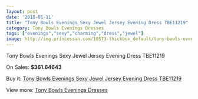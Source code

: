 ```yaml
---
layout: post
date: '2018-01-11'
title: "Tony Bowls Evenings Sexy Jewel Jersey Evening Dress TBE11219"
category: Tony Bowls Evenings Dresses
tags: ["evenings","sexy","charming","dress","jewel"]
image: http://img.princessan.com/18573-thickbox_default/tony-bowls-evenings-sexy-jewel-jersey-evening-dress-tbe11219.jpg
---
```

Tony Bowls Evenings Sexy Jewel Jersey Evening Dress TBE11219

On Sales: **$361.64643**
<a href="https://www.princessan.com/en/tony-bowls-evenings-dresses/8516-tony-bowls-evenings-sexy-jewel-jersey-evening-dress-tbe11219.html"><amp-img layout="responsive" width="600" height="600" src="//img.princessan.com/18573-thickbox_default/tony-bowls-evenings-sexy-jewel-jersey-evening-dress-tbe11219.jpg" alt="Tony Bowls Evenings Sexy Jewel Jersey Evening Dress TBE11219 0" /></a>
<a href="https://www.princessan.com/en/tony-bowls-evenings-dresses/8516-tony-bowls-evenings-sexy-jewel-jersey-evening-dress-tbe11219.html"><amp-img layout="responsive" width="600" height="600" src="//img.princessan.com/18576-thickbox_default/tony-bowls-evenings-sexy-jewel-jersey-evening-dress-tbe11219.jpg" alt="Tony Bowls Evenings Sexy Jewel Jersey Evening Dress TBE11219 1" /></a>
<a href="https://www.princessan.com/en/tony-bowls-evenings-dresses/8516-tony-bowls-evenings-sexy-jewel-jersey-evening-dress-tbe11219.html"><amp-img layout="responsive" width="600" height="600" src="//img.princessan.com/18575-thickbox_default/tony-bowls-evenings-sexy-jewel-jersey-evening-dress-tbe11219.jpg" alt="Tony Bowls Evenings Sexy Jewel Jersey Evening Dress TBE11219 2" /></a>
<a href="https://www.princessan.com/en/tony-bowls-evenings-dresses/8516-tony-bowls-evenings-sexy-jewel-jersey-evening-dress-tbe11219.html"><amp-img layout="responsive" width="600" height="600" src="//img.princessan.com/18574-thickbox_default/tony-bowls-evenings-sexy-jewel-jersey-evening-dress-tbe11219.jpg" alt="Tony Bowls Evenings Sexy Jewel Jersey Evening Dress TBE11219 3" /></a>

Buy it: [Tony Bowls Evenings Sexy Jewel Jersey Evening Dress TBE11219](https://www.princessan.com/en/tony-bowls-evenings-dresses/8516-tony-bowls-evenings-sexy-jewel-jersey-evening-dress-tbe11219.html "Tony Bowls Evenings Sexy Jewel Jersey Evening Dress TBE11219")

View more: [Tony Bowls Evenings Dresses](https://www.princessan.com/en/67-tony-bowls-evenings-dresses "Tony Bowls Evenings Dresses")